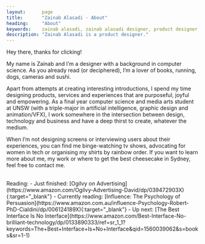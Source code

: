 ```yaml
---
layout:      page
title:       "Zainab Alasadi · About"
heading:     "About"
keywords:    zainab alasadi, zainab alasadi designer, product designer, sydney, computer science, designer unsw, zainab, ux, design
description: "Zainab Alasadi is a product designer."
---
```



<div class="{{ site.site-intro }} {{ site.site-intro-margin }}" markdown="1">
Hey there, thanks for clicking!

My name is Zainab and I’m a designer with a background in computer science. As you already read (or deciphered), I’m a lover of books, running, dogs, cameras and sushi.

Apart from attempts at creating interesting introductions, I spend my time designing products, services and experiences that are purposeful, joyful and empowering. As a final year computer science and media arts student at UNSW (with a triple-major in artificial intelligence, graphic design and animation/VFX), I work somewhere in the intersection between design, technology and business and have a deep thirst to create, whatever the medium.

When I’m not designing screens or interviewing users about their experiences, you can find me binge-watching tv shows, advocating for women in tech or organising my shirts by rainbow order. If you want to learn more about me, my work or where to get the best cheesecake in Sydney, feel free to contact me.

<br>
Reading:
- Just finished: [Ogilvy on Advertising](https://www.amazon.com/Ogilvy-Advertising-David/dp/039472903X){:target="_blank"}
- Currently reading: [Influence: The Psychology of Persuasion](https://www.amazon.com.au/influence-Psychology-Robert-PhD-Cialdini/dp/006124189X){:target="_blank"}
- Up next: [The Best Interface Is No Interface](https://www.amazon.com/Best-Interface-No-brilliant-technology/dp/0133890333/ref=sr_1_1?keywords=The+Best+Interface+Is+No+Interface&qid=1560039062&s=books&sr=1-1)
</div>

<div class="{{ site.site-intro-space }}" markdown="1">
</div>